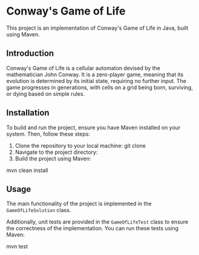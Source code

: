 # Conway's Game of Life

This project is an implementation of Conway's Game of Life in Java, built using Maven.

## Introduction

Conway's Game of Life is a cellular automaton devised by the mathematician John Conway. It is a zero-player game, meaning that its evolution is determined by its initial state, requiring no further input. The game progresses in generations, with cells on a grid being born, surviving, or dying based on simple rules.

## Installation

To build and run the project, ensure you have Maven installed on your system. Then, follow these steps:

1. Clone the repository to your local machine:
git clone <repository-url>
2. Navigate to the project directory:
3. Build the project using Maven:

mvn clean install

## Usage
The main functionality of the project is implemented in the `GameOfLifeSolution` class. 

Additionally, unit tests are provided in the `GameOfLifeTest` class to ensure the correctness of the implementation. You can run these tests using Maven:

mvn test
